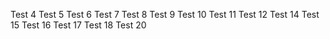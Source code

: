 Test 4
Test 5
Test 6
Test 7
Test 8
Test 9
Test 10
Test 11
Test 12
Test 14
Test 15
Test 16
Test 17
Test 18
Test 20
